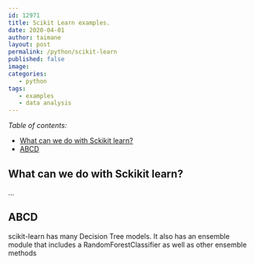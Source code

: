 ```yaml
---
id: 12971
title: Scikit Learn examples.
date: 2020-04-01
author: taimane
layout: post
permalink: /python/scikit-learn
published: false
image: 
categories: 
   - python
tags:
   - examples
   - data analysis
---
```


_Table of contents:_
- [What can we do with Sckikit learn?](#what-can-we-do-with-sckikit-learn)
- [ABCD](#abcd)

## What can we do with Sckikit learn?

...

## ABCD

scikit-learn has many Decision Tree models. It also has an ensemble module that
includes a RandomForestClassifier as well as other ensemble methods



